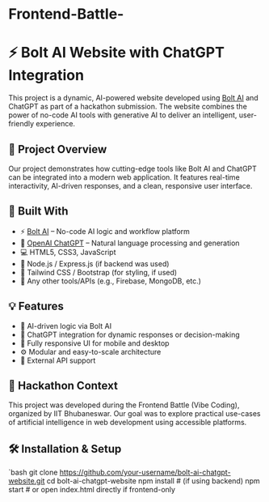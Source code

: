 # Frontend-Battle-
# ⚡ Bolt AI Website with ChatGPT Integration

This project is a dynamic, AI-powered website developed using [Bolt AI](https://boltai.io) and ChatGPT as part of a hackathon submission. The website combines the power of no-code AI tools with generative AI to deliver an intelligent, user-friendly experience.

## 🚀 Project Overview

Our project demonstrates how cutting-edge tools like Bolt AI and ChatGPT can be integrated into a modern web application. It features real-time interactivity, AI-driven responses, and a clean, responsive user interface.

## 🧠 Built With

- ⚡ [Bolt AI](https://boltai.io) – No-code AI logic and workflow platform
- 🤖 [OpenAI ChatGPT](https://openai.com/chatgpt) – Natural language processing and generation
- 💻 HTML5, CSS3, JavaScript
- 🧩 Node.js / Express.js (if backend was used)
- 🎨 Tailwind CSS / Bootstrap (for styling, if used)
- 🔧 Any other tools/APIs (e.g., Firebase, MongoDB, etc.)

## 💡 Features

- 🧠 AI-driven logic via Bolt AI
- 🤖 ChatGPT integration for dynamic responses or decision-making
- 📱 Fully responsive UI for mobile and desktop
- ⚙️ Modular and easy-to-scale architecture
- 🔌 External API support

## 🎯 Hackathon Context

This project was developed during the Frontend Battle (Vibe Coding), organized by IIT Bhubaneswar. Our goal was to explore practical use-cases of artificial intelligence in web development using accessible platforms.

## 🛠️ Installation & Setup  

`bash
git clone https://github.com/your-username/bolt-ai-chatgpt-website.git
cd bolt-ai-chatgpt-website
npm install   # (if using backend)
npm start     # or open index.html directly if frontend-only
